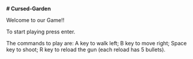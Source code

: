 **# Cursed-Garden**

Welcome to our Game!!

To start playing press enter.

The commands to play are:
A key to walk left;
B key to move right;
Space key to shoot;
R key to reload the gun (each reload has 5 bullets).
